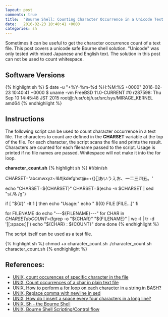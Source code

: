 ```yaml
---
layout: post
comments: true
title:  "Bourne Shell: Counting Character Occurrence in a Unicode Text File"
date:   2016-02-23 10:40:41 +0000
categories: sh
---
```

Sometimes it can be useful to get the character occurrence count of a text file.
This post covers a unicode safe Bourne shell solution.
"Unicode" was only tested with mixed Japanese and English text.
The solution in this post can not be used to count whitespace.

## Software Versions

{% highlight sh %}
$ date -u "+%Y-%m-%d %H:%M:%S +0000"
2016-02-23 10:40:41 +0000
$ uname -vm
FreeBSD 11.0-CURRENT #0 r287598: Thu Sep 10 14:45:48 JST 2015     root@:/usr/obj/usr/src/sys/MIRAGE_KERNEL  amd64
{% endhighlight %}

## Instructions

The following script can be used to count character occurrence in a text file.
The characters to count are defined in the **CHARSET** variable at the top of the file.
For each character, the script scans the file and prints the result.
Characters are counted for each filename passed to the script.
Usage is printed if no file names are passed.
Whitespace will not make it into the for loop.

**character_count.sh**
{% highlight sh %}
#!/bin/sh

CHARSET='abcmwxyz~!&#jkdefghst@=+{}[]あいうえお、一二三四五。'

echo "CHARSET=${CHARSET}"
CHARSET=$(echo -n $CHARSET | sed "s/./& /g")

if [ "${#}" -lt 1 ]
then
  echo "Usage:"
  echo "  ${0} FILE [FILE...]"
fi

for FILENAME
do
  echo "---${FILENAME}---"
  for CHAR in $CHARSET
  do
    COUNT=$(fgrep -o "${CHAR}" "${FILENAME}" | wc -l | tr -d '[[:space:]]')
    echo "${CHAR} : ${COUNT}"
  done
done
{% endhighlight %}

The script itself can be used as a test file.

{% highlight sh %}
chmod +x character_count.sh
./character_count.sh character_count.sh
{% endhighlight %}

## References:
- [UNIX, count occurences of specific character in the file][unix-count]
- [UNIX, Count occurrences of a char in plain text file][unix-count2]
- [UNIX, How to perform a for loop on each character in a string in BASH?][unix-charloop]
- [UNIX, Replace comma with newline in sed][unix-replace]
- [UNIX, How do I insert a space every four characters in a long line?][unix-space]
- [UNIX, Sh - the Bourne Shell][unix-sh]
- [UNIX, Bourne Shell Scripting/Control flow][unix-sh-flow]

[unix-count]: http://www.unix.com/hp-ux/19176-count-occurences-specific-character-file.html
[unix-count2]: http://stackoverflow.com/questions/1603566/count-occurrences-of-a-char-in-plain-text-file
[unix-charloop]: http://stackoverflow.com/questions/10551981/how-to-perform-a-for-loop-on-each-character-in-a-string-in-bash
[unix-replace]: http://stackoverflow.com/questions/10748453/replace-comma-with-newline-in-sed
[unix-space]: http://unix.stackexchange.com/questions/5980/how-do-i-insert-a-space-every-four-characters-in-a-long-line
[unix-sh]: http://www.grymoire.com/Unix/Sh.html
[unix-sh-flow]: https://en.wikibooks.org/wiki/Bourne_Shell_Scripting/Control_flow

